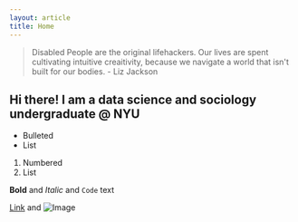```yaml
---
layout: article
title: Home
---
```



> Disabled People are the original lifehackers. Our lives are spent cultivating intuitive creaitivity, because we navigate a world that isn't built for our bodies. - Liz Jackson

## Hi there! I am a data science and sociology undergraduate @ NYU


- Bulleted
- List

1. Numbered
2. List

**Bold** and _Italic_ and `Code` text

[Link](url) and ![Image](src)